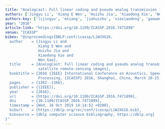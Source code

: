 ```yaml
---
title: "Analogcast: Full linear coding and pseudo analog transmission for satellite remote-sensing images"
authors: ['Jingyu Li', 'Xiang E Wen', 'Huizhu Jia', 'Xiaodong Xie', 'Wen Gao 0001']
authors-key: ['lijingyu', 'exiang', 'jiahuizhu', 'xiexiaodong', 'gaowen']
year: "2016"
article-link: "https://doi.org/10.1109/ICASSP.2016.7471899"
venue: "ICASSP"
bibex: "@inproceedings{DBLP:conf/icassp/LiWJXG16,
  author    = {Jingyu Li and
               Xiang E Wen and
               Huizhu Jia and
               Xiaodong Xie and
               Wen Gao},
  title     = {AnalogCast: Full linear coding and pseudo analog transmission for
               satellite remote-sensing images},
  booktitle = {2016 {IEEE} International Conference on Acoustics, Speech and Signal
               Processing, {ICASSP} 2016, Shanghai, China, March 20-25, 2016},
  pages     = {1362--1366},
  publisher = {{IEEE}},
  year      = {2016},
  url       = {https://doi.org/10.1109/ICASSP.2016.7471899},
  doi       = {10.1109/ICASSP.2016.7471899},
  timestamp = {Wed, 16 Oct 2019 14:14:52 +0200},
  biburl    = {https://dblp.org/rec/conf/icassp/LiWJXG16.bib},
  bibsource = {dblp computer science bibliography, https://dblp.org}
}"
---
```

